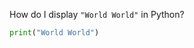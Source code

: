 <!-- | {"id": "", "tags": [], "stats": {"repetitions": 1, "interval": 1, "easiness": 2.6, "next_session": 1590432828, "last_session": 1590346428, "past_quality": [5]}} | -->
<!-- [[FRONT]] -->
How do I display `"World World"` in Python?
<!-- [[BACK]] -->
```python
print("World World")
```
